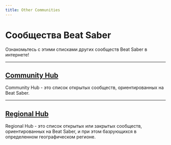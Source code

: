 ```yaml
---
title: Other Communities
---
```


# Сообщества Beat Saber

Ознакомьтесь с этими списками других сообществ Beat Saber в интернете!

---

## [Community Hub](./community-hub.md)

Community Hub - это список открытых сообществ, ориентированных на Beat Saber.

---

## [Regional Hub](./regional-hub.md)

Regional Hub - это список открытых или закрытых сообществ, ориентированных на Beat Saber, и при этом базрующихся в определенном географическом регионе.
